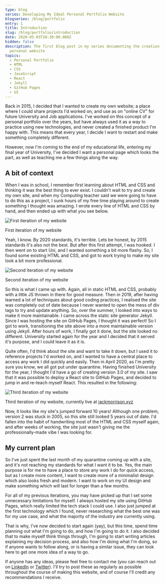 ```yaml
---
type: blog
series: Developing My Ideal Personal Portfolio Website
blogseries: /blog/portfolio
entry: 1
title: Introduction
slug: /blog/portfolio/introduction
date: 2020-05-03T20:30:00.000Z
hidden: false
description: The first blog post in my series documenting the creation of my new
  personal website
topics:
  - Personal Portfolio
  - HTML
  - CSS
  - JavaScript
  - React
  - Jekyll
  - GitHub Pages
  - UI
---
```


Back in 2015, I decided that I wanted to create my own website; a place where I could share projects I'd worked on, and use as on "online CV" for future University and Job applications. I've worked on this concept of a personal portfolio over the years, but have always used it as a way to practice using new technologies, and never created a finished product I'm happy with. This means that every year, I decide I want to restart and make something completely different.

However, now I'm coming to the end of my educational life, entering my final year of University, I've decided I want a personal page which looks the part, as well as teaching me a few things along the way.

## A bit of context

When I was in school, I remember first learning about HTML and CSS and thinking it was the best thing to ever exist. I couldn't wait to try and create my own site, and when my Computing teacher said we were going to have to do this as a project, I sunk hours of my free time playing around to create something I thought was amazing. I wrote every line of HTML and CSS by hand, and then ended up with what you see below.

![First iteration of my website](/img/site1.jpg "First iteration of my website")<p class="caption">First iteration of my website</p>

Yeah, I know. By 2020 standards, it's terrible. Lets be honest, by 2015 standards it's also not the best. But after this first attempt, I was hooked. I then went on to start Uni, and I wanted something a bit more flashy. So, I found some existing HTML and CSS, and got to work trying to make my site look a bit more professional.

![Second iteration of my website](/img/site2.jpg "Second iteration of my website")<p class="caption">Second iteration of my website</p>

So this is what I came up with. Again, all in static HTML and CSS, probably with a little JS thrown in there for good measure. Then in 2019, after having learned a lot of techniques about good coding practices, I realised the site was completely out of date because I never wanted to open the mess of div tags to try and update anything. So, over the summer, I looked into ways to make it more maintainable. I came across the static site generator Jekyll. Since I was hosting the site on GitHub Pages, I thought it was perfect! So I got to work, transitioning the site above into a more maintainable version using Jekyll. After hours of work, I finally got it done, but the site looked no different. University started again for the year and I decided that it served it's purpose, and I could leave it as it is.

Quite often, I'd think about the site and want to take it down, but I used it to reference projects I'd worked on, and I wanted to have a central place to access any work I did quickly and easily. Then in April 2020, as I'm pretty sure you know, we all got put under quarantine. Having finished University for the year, I thought I'd have a go of creating version 3.0 of my site. I saw that it was possible to deploy a React site to GitHub Pages, and decided to jump in and re-teach myself React. This resulted in the following:

![Third iteration of my website](/img/site3.jpg "Third iteration of my website")<p class="caption">Third iteration of my website, currently live at [jackmorrison.xyz](https://jackmorrison.xyz)</p>

Now, it looks like my site's jumped forward 10 years! Although one problem, version 2 was stuck in 2005, so this site still looked 5 years out of date. I'd fallen into the habit of handwriting most of the HTML and CSS myself again, and after weeks of working, the site just wasn't giving me the professionally-made vibe I was looking for.

## My current plan

So I've just spent the last month of my quarantine coming up with a site, and it's not reaching my standards for what I want it to be. Yes, the main purpose is for me to have a place to store any work I do for quick access, but as I create more content, I want to create more of a minimalist design which also looks fresh and modern. I want to work on my UI design and make something which will last for longer than a few months.

For all of my previous iterations, you may have picked up that I set some unnecessary limitations for myself. I always hosted my site using GitHub Pages, which really limited the tech stack I could use. I also just jumped at the first technology which I found, never researching what the best one was for my use case, and what the majority of the industry are currently using.

That is why, I've now decided to start again (yay), but this time, spend time planning out what I'm going to do, and how I'm going to do it. I also decided that to make myself think things through, I'm going to start writing articles explaining my decision process, and also how I'm doing what I'm doing, so if anyone wants to follow along, or is having a similar issue, they can look here to get one more idea of a way to go.

If anyone has any ideas, please feel free to contact me (you can reach out on [LinkedIn](https://linkedin.com/in/jackmorrison12) or [Twitter](https://twitter.com/jsm_ic)). I'll try to post these as regularly as possible throughout the course of making this website, and of course I'll credit any recommendations I receive.
